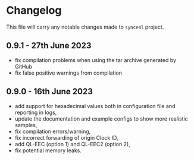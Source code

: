 # Changelog
This file will carry any notable changes made to `synce4l` project.

## 0.9.1 - 27th June 2023
* fix compilation problems when using the tar archive generated by GitHub
* fix false positive warnings from compilation

## 0.9.0 - 16th June 2023
* add support for hexadecimal values both in configuration file and reporting in logs,
* update the documentation and example configs to show more realistic samples,
* fix compilation errors/warning,
* fix incorrect forwarding of origin Clock ID,
* add QL-EEC (option 1) and QL-EEC2 (option 2),
* fix potential memory leaks.